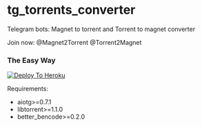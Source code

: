 # tg_torrents_converter
Telegram bots: Magnet to torrent and Torrent to magnet converter

Join now:
@Magnet2Torrent
@Torrent2Magnet

### The Easy Way
[![Deploy To Heroku](https://www.herokucdn.com/deploy/button.svg)](https://heroku.com/deploy?template=https://github.com/Munnipopz/deletetorrent2)


Requirements:
- aiotg>=0.7.1
- libtorrent>=1.1.0
- better_bencode>=0.2.0
